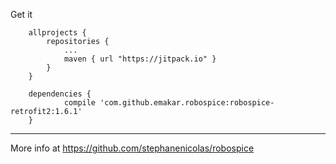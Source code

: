 
Get it
```
	allprojects {
		repositories {
			...
			maven { url "https://jitpack.io" }
		}
	}
	
	dependencies {
	        compile 'com.github.emakar.robospice:robospice-retrofit2:1.6.1'
	}
```
---------
More info at https://github.com/stephanenicolas/robospice
